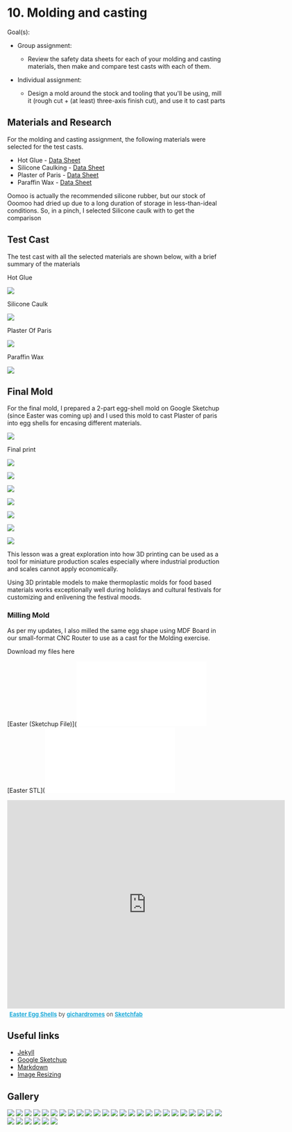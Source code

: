 # 10. Molding and casting

Goal(s):

- Group assignment:
  - Review the safety data sheets for each of your molding and casting materials, then make and compare test casts with each of them.

- Individual assignment:
  - Design a mold around the stock and tooling that you'll be using, mill it (rough cut + (at least) three-axis finish cut), and use it to cast parts

## Materials and Research

For the molding and casting assignment, the following materials were selected for the test casts.

- Hot Glue           - [Data Sheet](https://multimedia.3m.com/mws/mediawebserver?mwsId=SSSSSuUn_zu8l00x4x_xNxmvPv70k17zHvu9lxtD7SSSSSS--)
- Silicone Caulking  - [Data Sheet](https://www.farnell.com/datasheets/1799211.pdf)
- Plaster of Paris   - [Data Sheet](https://mypages.valdosta.edu/tauyeno/chemicals/Plaster%20of%20Paris.pdf)
- Paraffin Wax       - [Data Sheet](https://birite.com/wp-content/uploads/msds/2014/690506-nnn.pdf)

Oomoo is actually the recommended silicone rubber, but our stock of Ooomoo had dried up due to a long duration of storage in less-than-ideal conditions. So, in a pinch, I selected Silicone caulk with to get the comparison

## Test Cast

The test cast with all the selected materials are shown below, with a brief summary of the materials

Hot Glue 

![](../images/week10/9Z.jpeg)

Silicone Caulk

![](../images/week10/9Z.jpeg)

Plaster Of Paris

![](../images/week10/9Z.jpeg)

Paraffin Wax

![](../images/week10/9Z.jpeg)

## Final Mold

For the final mold, I prepared a 2-part egg-shell mold on Google Sketchup (since Easter was coming up) and I used this mold to cast Plaster of paris into egg shells for encasing different materials.

![](../images/week10/egg.png)

Final print

![](../images/week10/egg1.jpg)

![](../images/week10/egg2.jpg)

![](../images/week10/egg3.jpg)

![](../images/week10/egga.jpg)

![](../images/week10/eggb.jpg)

![](../images/week10/eggc.jpg)

![](../images/week10/eggd.jpg)

This lesson was a great exploration into how 3D printing can be used as a tool for miniature production scales especially where industrial production and scales cannot apply economically.

Using 3D printable models to make thermoplastic molds for food based materials works exceptionally well during holidays and cultural festivals for customizing and enlivening the festival moods.

### Milling Mold

As per my updates, I also milled the same egg shape using MDF Board in our small-format CNC Router to use as a cast for the Molding exercise.



Download my files here

[Easter (Sketchup File)](![](../images/week10/Easter.skp)
[Easter STL](![](../images/week10/Easter.stl)

<div class="sketchfab-embed-wrapper"><iframe width="640" height="480" src="https://sketchfab.com/models/95f7a21e74a347a6936369d1e136f414/embed" frameborder="0" allow="autoplay; fullscreen; vr" mozallowfullscreen="true" webkitallowfullscreen="true"></iframe>

<p style="font-size: 13px; font-weight: normal; margin: 5px; color: #4A4A4A;">
    <a href="https://sketchfab.com/3d-models/easter-egg-shells-95f7a21e74a347a6936369d1e136f414?utm_medium=embed&utm_source=website&utm_campaign=share-popup" target="_blank" style="font-weight: bold; color: #1CAAD9;">Easter Egg Shells</a>
    by <a href="https://sketchfab.com/gichardromes?utm_medium=embed&utm_source=website&utm_campaign=share-popup" target="_blank" style="font-weight: bold; color: #1CAAD9;">gichardromes</a>
    on <a href="https://sketchfab.com?utm_medium=embed&utm_source=website&utm_campaign=share-popup" target="_blank" style="font-weight: bold; color: #1CAAD9;">Sketchfab</a>
</p>
</div>



## Useful links

- [Jekyll](http://jekyll.org)
- [Google Sketchup](https://www.sketchup.com/)
- [Markdown](https://en.wikipedia.org/wiki/Markdown)
- [Image Resizing](https://imageresize.org/bulk-resize)

## Gallery

![](../images/week10/1A.jpeg) ![](../images/week10/1B.jpeg) ![](../images/week10/1C.jpeg) ![](../images/week10/1D.jpeg) ![](../images/week10/1E.jpeg) ![](../images/week10/1F.jpeg) ![](../images/week10/1G.jpeg) ![](../images/week10/1H.jpeg) ![](../images/week10/1I.jpeg) ![](../images/week10/1J.jpeg) ![](../images/week10/1K.jpeg) ![](../images/week10/1L.jpeg) ![](../images/week10/1M.jpeg) ![](../images/week10/1N.jpeg) ![](../images/week10/1O.jpeg) ![](../images/week10/1P.jpeg) ![](../images/week10/1QA.jpeg) ![](../images/week10/1R.jpeg) ![](../images/week10/1S.jpeg) ![](../images/week10/1T.jpeg) ![](../images/week10/1U.jpeg) ![](../images/week10/1V.jpeg) ![](../images/week10/1W.jpeg) ![](../images/week10/1X.jpeg) ![](../images/week10/1Y.jpeg) ![](../images/week10/1Z.jpeg) ![](../images/week10/2A.jpeg) ![](../images/week10/2B.jpeg) ![](../images/week10/2C.jpeg) ![](../images/week10/2D.jpeg) ![](../images/week10/2E.jpeg)
